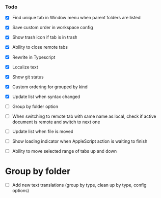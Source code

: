 ### Todo

- [x] Find unique tab in Window menu when parent folders are listed
- [x] Save custom order in workspace config
- [x] Show trash icon if tab is in trash
- [x] Ability to close remote tabs
- [x] Rewrite in Typescript
- [x] Localize text
- [x] Show git status
- [x] Custom ordering for grouped by kind
- [x] Update list when syntax changed
- [ ] Group by folder option
- [ ] When switching to remote tab with same name as local, check if active document is remote and switch to next one
- [ ] Update list when file is moved
- [ ] Show loading indicator when AppleScript action is waiting to finish
- [ ] Ability to move selected range of tabs up and down


# Group by folder

- [ ] Add new text translations (group by type, clean up by type, config options)
